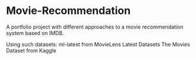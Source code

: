 # Movie-Recommendation
A portfolio project with different approaches to a movie recommendation system based on IMDB.

Using such datasets: 
ml-latest from MovieLens Latest Datasets
The Movies Dataset from Kaggle